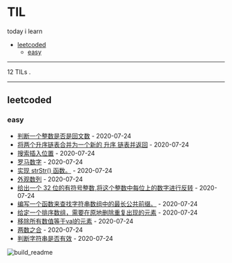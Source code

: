 # TIL

today i learn

<!-- toc -->

- [leetcoded](#leetcoded)
  * [easy](#easy)

<!-- tocstop -->

---

<!-- count starts -->12<!-- count ends --> TILs . 

---

<!-- index starts -->
## leetcoded

### easy

* [判断一个整数是否是回文数](https://github.com/fulln/TIL/blob/master/leetcoded/easy/isPalindrome.md) - 2020-07-24
* [将两个升序链表合并为一个新的 升序 链表并返回](https://github.com/fulln/TIL/blob/master/leetcoded/easy/mergeTwoLists.md) - 2020-07-24
* [搜索插入位置](https://github.com/fulln/TIL/blob/master/leetcoded/easy/searchInsert.md) - 2020-07-24
* [罗马数字](https://github.com/fulln/TIL/blob/master/leetcoded/easy/romanToInt.md) - 2020-07-24
* [实现 strStr() 函数。](https://github.com/fulln/TIL/blob/master/leetcoded/easy/strStr.md) - 2020-07-24
* [外观数列](https://github.com/fulln/TIL/blob/master/leetcoded/easy/countAndSay.md) - 2020-07-24
* [给出一个 32 位的有符号整数,将这个整数中每位上的数字进行反转](https://github.com/fulln/TIL/blob/master/leetcoded/easy/reverse.md) - 2020-07-24
* [编写一个函数来查找字符串数组中的最长公共前缀。](https://github.com/fulln/TIL/blob/master/leetcoded/easy/longestCommonPrefix.md) - 2020-07-24
* [给定一个排序数组，需要在原地删除重复出现的元素](https://github.com/fulln/TIL/blob/master/leetcoded/easy/removeDuplicates.md) - 2020-07-24
* [移除所有数值等于val的元素](https://github.com/fulln/TIL/blob/master/leetcoded/easy/removeElement.md) - 2020-07-24
* [两数之合](https://github.com/fulln/TIL/blob/master/leetcoded/easy/twoSum.md) - 2020-07-24
* [判断字符串是否有效](https://github.com/fulln/TIL/blob/master/leetcoded/easy/isValid.md) - 2020-07-24
<!-- index ends -->


![build_readme](https://github.com/fulln/TIL/workflows/build_readme/badge.svg)
